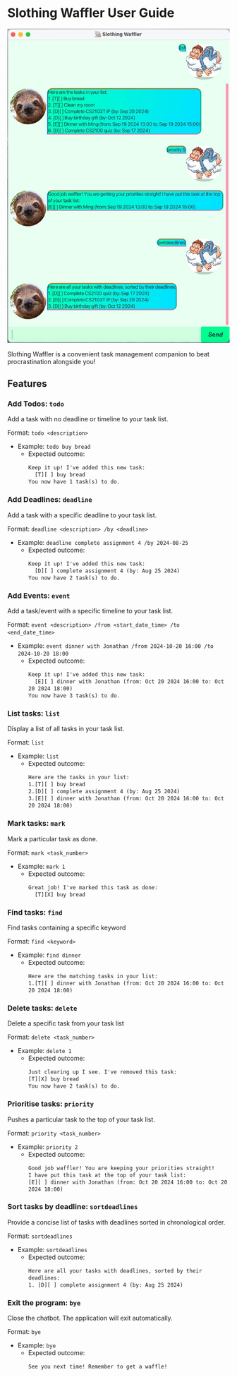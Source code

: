 # Slothing Waffler User Guide
![Product Screenshot](Ui.png)

Slothing Waffler is a convenient task management companion to beat procrastination alongside you!

## Features
### Add Todos: `todo`
Add a task with no deadline or timeline to your task list.

Format: `todo <description>`
- Example: `todo buy bread`
    - Expected outcome:
      ```
      Keep it up! I've added this new task:
        [T][ ] buy bread
      You now have 1 task(s) to do.
      ```
### Add Deadlines: `deadline`
Add a task with a specific deadline to your task list.

Format: `deadline <description> /by <deadline>`
- Example: `deadline complete assignment 4 /by 2024-08-25`
    - Expected outcome:
      ```
      Keep it up! I've added this new task:
        [D][ ] complete assignment 4 (by: Aug 25 2024)
      You now have 2 task(s) to do.
      ```
### Add Events: `event`
Add a task/event with a specific timeline to your task list.

Format: `event <description> /from <start_date_time> /to <end_date_time>`
- Example: `event dinner with Jonathan /from 2024-10-20 16:00 /to 2024-10-20 18:00`
    - Expected outcome:
      ```
      Keep it up! I've added this new task:
        [E][ ] dinner with Jonathan (from: Oct 20 2024 16:00 to: Oct 20 2024 18:00)
      You now have 3 task(s) to do.
      ```
### List tasks: `list`
Display a list of all tasks in your task list.

Format: `list`
- Example: `list`
    - Expected outcome:
      ```
      Here are the tasks in your list:
      1.[T][ ] buy bread
      2.[D][ ] complete assignment 4 (by: Aug 25 2024)
      3.[E][ ] dinner with Jonathan (from: Oct 20 2024 16:00 to: Oct 20 2024 18:00)
      ```
### Mark tasks: `mark`
Mark a particular task as done.

Format: `mark <task_number>`
- Example: `mark 1`
    - Expected outcome:
      ```
      Great job! I've marked this task as done:
        [T][X] buy bread
      ```
### Find tasks: `find`
Find tasks containing a specific keyword

Format: `find <keyword>`
- Example: `find dinner`
    - Expected outcome:
      ```
      Here are the matching tasks in your list:
      1.[T][ ] dinner with Jonathan (from: Oct 20 2024 16:00 to: Oct 20 2024 18:00)
      ```
### Delete tasks: `delete`
Delete a specific task from your task list

Format: `delete <task_number>`
- Example: `delete 1`
    - Expected outcome:
      ```
      Just clearing up I see. I've removed this task:
      [T][X] buy bread
      You now have 2 task(s) to do.
      ```
### Prioritise tasks: `priority`
Pushes a particular task to the top of your task list.

Format: `priority <task_number>`
- Example: `priority 2`
    - Expected outcome:
      ```
      Good job waffler! You are keeping your priorities straight! 
      I have put this task at the top of your task list:
      [E][ ] dinner with Jonathan (from: Oct 20 2024 16:00 to: Oct 20 2024 18:00)
      ```
### Sort tasks by deadline: `sortdeadlines`
Provide a concise list of tasks with deadlines sorted in chronological order.

Format: `sortdeadlines`
- Example: `sortdeadlines`
    - Expected outcome:
      ```
      Here are all your tasks with deadlines, sorted by their deadlines:
      1. [D][ ] complete assignment 4 (by: Aug 25 2024)
      ```
### Exit the program: `bye`
Close the chatbot. The application will exit automatically.

Format: `bye`
- Example: `bye`
    - Expected outcome:
      ```
      See you next time! Remember to get a waffle!
      ```